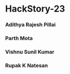 # HackStory-23

### Adithya Rajesh Pillai
### Parth Mota
### Vishnu Sunil Kumar
### Rupak K Natesan
